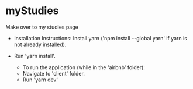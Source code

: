 # myStudies
Make over to my studies page


- Installation Instructions: Install yarn ('npm install --global yarn' if yarn is not already installed).

- Run 'yarn install'.
  * To run the application (while in the 'airbnb' folder):
  * Navigate to 'client' folder.
  * Run 'yarn dev'
